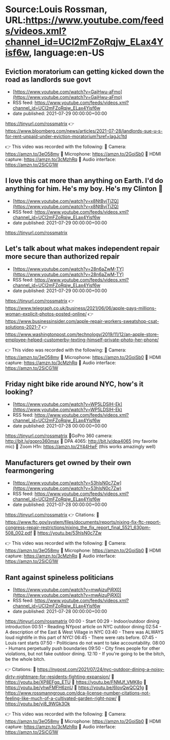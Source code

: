# Source:Louis Rossman, URL:https://www.youtube.com/feeds/videos.xml?channel_id=UCl2mFZoRqjw_ELax4Yisf6w, language:en-US

## Eviction moratorium can getting kicked down the road as landlords sue govt
 - [https://www.youtube.com/watch?v=GajHwu-aFmo](https://www.youtube.com/watch?v=GajHwu-aFmo)
 - RSS feed: https://www.youtube.com/feeds/videos.xml?channel_id=UCl2mFZoRqjw_ELax4Yisf6w
 - date published: 2021-07-29 00:00:00+00:00

https://tinyurl.com/rossmatrix
👉 https://www.bloomberg.com/news/articles/2021-07-28/landlords-sue-u-s-for-rent-unpaid-under-eviction-moratorium?sref=lagJc1td

👉 This video was recorded with the following:
🔵 Camera: https://amzn.to/3eO58my
🔵 Microphone: https://amzn.to/2GoiSb0
🔵 HDMI capture: https://amzn.to/3cMzhRq
🔵 Audio interface: https://amzn.to/2SiCG1W

## I love this cat more than anything on Earth. I'd do anything for him. He's my boy. He's my Clinton 🙂
 - [https://www.youtube.com/watch?v=x8NtBvjTjZQ](https://www.youtube.com/watch?v=x8NtBvjTjZQ)
 - RSS feed: https://www.youtube.com/feeds/videos.xml?channel_id=UCl2mFZoRqjw_ELax4Yisf6w
 - date published: 2021-07-29 00:00:00+00:00

https://tinyurl.com/rossmatrix

## Let's talk about what makes independent repair more secure than authorized repair
 - [https://www.youtube.com/watch?v=28n6aZwM-TY](https://www.youtube.com/watch?v=28n6aZwM-TY)
 - RSS feed: https://www.youtube.com/feeds/videos.xml?channel_id=UCl2mFZoRqjw_ELax4Yisf6w
 - date published: 2021-07-29 00:00:00+00:00

https://tinyurl.com/rossmatrix
👉 https://www.telegraph.co.uk/business/2021/06/06/apple-pays-millions-woman-explicit-photos-posted-online/
👉 https://www.businessinsider.com/apple-repair-workers-sweatshop-csat-solutions-2021-7
👉 https://www.washingtonpost.com/technology/2019/11/12/an-apple-store-employee-helped-customerby-texting-himself-private-photo-her-phone/

👉 This video was recorded with the following:
🔵 Camera: https://amzn.to/3eO58my
🔵 Microphone: https://amzn.to/2GoiSb0
🔵 HDMI capture: https://amzn.to/3cMzhRq
🔵 Audio interface: https://amzn.to/2SiCG1W

## Friday night bike ride around NYC, how's it looking?
 - [https://www.youtube.com/watch?v=WP5LDSIH-Ek](https://www.youtube.com/watch?v=WP5LDSIH-Ek)
 - RSS feed: https://www.youtube.com/feeds/videos.xml?channel_id=UCl2mFZoRqjw_ELax4Yisf6w
 - date published: 2021-07-28 00:00:00+00:00

https://tinyurl.com/rossmatrix
🔵GoPro 360 camera: http://bit.ly/gopro360max
🔵 DPA 4065: http://bit.ly/dpa4065 (my favorite mic)
🔵 Zoom H1n: https://amzn.to/2Y44HwF (this works amazingly well)

## Manufacturers get owned by their own fearmongering
 - [https://www.youtube.com/watch?v=53hlsN0c7Zw](https://www.youtube.com/watch?v=53hlsN0c7Zw)
 - RSS feed: https://www.youtube.com/feeds/videos.xml?channel_id=UCl2mFZoRqjw_ELax4Yisf6w
 - date published: 2021-07-28 00:00:00+00:00

https://tinyurl.com/rossmatrix
👉 Citations:
🔵 https://www.ftc.gov/system/files/documents/reports/nixing-fix-ftc-report-congress-repair-restrictions/nixing_the_fix_report_final_5521_630pm-508_002.pdf
🔵 https://youtu.be/53hlsN0c7Zw

👉 This video was recorded with the following:
🔵 Camera: https://amzn.to/3eO58my
🔵 Microphone: https://amzn.to/2GoiSb0
🔵 HDMI capture: https://amzn.to/3cMzhRq
🔵 Audio interface: https://amzn.to/2SiCG1W

## Rant against spineless politicians
 - [https://www.youtube.com/watch?v=mwAizuPjRX0](https://www.youtube.com/watch?v=mwAizuPjRX0)
 - RSS feed: https://www.youtube.com/feeds/videos.xml?channel_id=UCl2mFZoRqjw_ELax4Yisf6w
 - date published: 2021-07-28 00:00:00+00:00

https://tinyurl.com/rossmatrix
00:00 - Start
00:29 - Indoor/outdoor dining introduction
00:51 - Reading NYpost article on NYC outdoor dining
02:54 - A description of the East & West Village in NYC
03:40 - There was ALWAYS loud nightlife  in this part of NYC!
06:45 - There were rats before. 
07:45 - Louis rant starts
07:50 - Politicians do not want to take accountability.
08:00 - Humans perpetually push boundaries
09:50 - City fines people for other violations, but not fake outdoor dining. 
12:10 - If you're going to be the bitch, be the whole bitch.

👉 Citations:
🔵 https://nypost.com/2021/07/24/nyc-outdoor-dining-a-noisy-dirty-nightmare-for-residents-fighting-expansion/
🔵 https://youtu.be/XP8EFgq_ETU
🔵 https://youtu.be/FNMJf_VMK8o
🔵 https://youtu.be/yhwFMFH6znU
🔵 https://youtu.be/6IovQwQCQ1g
🔵 https://www.rossmanngroup.com/dca-license-number-citations-not-feeling-like-much-of-a-cultivated-garden-right-now/
🔵 https://youtu.be/yi8_9WGk3Ok

👉 This video was recorded with the following:
🔵 Camera: https://amzn.to/3eO58my
🔵 Microphone: https://amzn.to/2GoiSb0
🔵 HDMI capture: https://amzn.to/3cMzhRq
🔵 Audio interface: https://amzn.to/2SiCG1W

